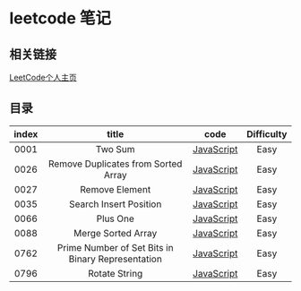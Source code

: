# leetcode 笔记

## 相关链接

[LeetCode个人主页](https://leetcode-cn.com/u/yin-yue-s3/)

## 目录

| index |       title            | code           | Difficulty   |
| :--:  | :-------------------:  | :---:          |:--:         |
| 0001 | Two Sum | [JavaScript](./src/0001.two-sum/0001.two-sum.js.md) |Easy  |
| 0026 | Remove Duplicates from Sorted Array | [JavaScript](./src/0026.remove-duplicates-from-sorted-array/0026.remove-duplicates-from-sorted-array.js.md) |Easy  |
| 0027 | Remove Element | [JavaScript](./src/0027.remove-element/0027.remove-element.js.md) |Easy  |
| 0035 | Search Insert Position | [JavaScript](./src/0035.search-insert-position/0035.search-insert-position.js.md) |Easy  |
| 0066 | Plus One | [JavaScript](./src/0066.plus-one/0066.plus-one.js.md) |Easy  |
| 0088 | Merge Sorted Array | [JavaScript](./src/0088.merge-sorted-array/0088.merge-sorted-array.js.md) |Easy  |
| 0762 | Prime Number of Set Bits in Binary Representation | [JavaScript](./src/0762.find-anagram-mappings/0762.find-anagram-mappings.js.md) |Easy  |
| 0796 | Rotate String | [JavaScript](./src/0796.reaching-points/0796.reaching-points.js.md) |Easy  |
